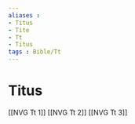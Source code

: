 ```yaml
---
aliases : 
- Titus
- Tite
- Tt
- Titus
tags : Bible/Tt
---
```


# Titus

[[NVG Tt 1]]
[[NVG Tt 2]]
[[NVG Tt 3]]
